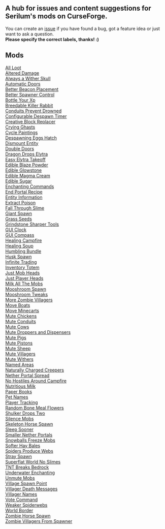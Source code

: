 ## A hub for issues and content suggestions for Serilum's mods on CurseForge.
You can create an [issue](https://github.com/ricksouth/serilum-mc-mods/issues) if you have found a bug, got a feature idea or just want to ask a question.<br>**Please specify the correct labels, thanks! :)**

## Mods
[All Loot](https://curseforge.com/minecraft/mc-mods/all-loot)\
[Altered Damage](https://curseforge.com/minecraft/mc-mods/altered-damage)\
[Always a Wither Skull](https://curseforge.com/minecraft/mc-mods/always-a-wither-skull)\
[Automatic Doors](https://curseforge.com/minecraft/mc-mods/automatic-doors)\
[Better Beacon Placement](https://curseforge.com/minecraft/mc-mods/better-beacon-placement)\
[Better Spawner Control](https://curseforge.com/minecraft/mc-mods/better-spawner-control)\
[Bottle Your Xp](https://curseforge.com/minecraft/mc-mods/bottle-your-xp)\
[Breedable Killer Rabbit](https://curseforge.com/minecraft/mc-mods/breedable-killer-rabbit)\
[Conduits Prevent Drowned](https://curseforge.com/minecraft/mc-mods/conduits-prevent-drowned)\
[Configurable Despawn Timer](https://curseforge.com/minecraft/mc-mods/configurable-despawn-timer)\
[Creative Block Replacer](https://curseforge.com/minecraft/mc-mods/creative-block-replacer)\
[Crying Ghasts](https://curseforge.com/minecraft/mc-mods/crying-ghasts) \
[Cycle Paintings](https://curseforge.com/minecraft/mc-mods/cycle-paintings)\
[Despawning Eggs Hatch](https://curseforge.com/minecraft/mc-mods/despawning-eggs-hatch)\
[Dismount Entity](https://curseforge.com/minecraft/mc-mods/dismount-entity)\
[Double Doors](https://curseforge.com/minecraft/mc-mods/double-doors)\
[Dragon Drops Elytra](https://curseforge.com/minecraft/mc-mods/dragon-drops-elytra)\
[Easy Elytra Takeoff](https://curseforge.com/minecraft/mc-mods/easy-elytra-takeoff)\
[Edible Blaze Powder](https://curseforge.com/minecraft/mc-mods/edible-blaze-powder)\
[Edible Glowstone](https://curseforge.com/minecraft/mc-mods/edible-glowstone)\
[Edible Magma Cream](https://curseforge.com/minecraft/mc-mods/edible-magma-cream)\
[Edible Sugar](https://curseforge.com/minecraft/mc-mods/edible-sugar)\
[Enchanting Commands](https://curseforge.com/minecraft/mc-mods/enchanting-commands)\
[End Portal Recipe](https://curseforge.com/minecraft/mc-mods/end-portal-recipe)\
[Entity Information](https://curseforge.com/minecraft/mc-mods/entity-information)\
[Extract Poison](https://curseforge.com/minecraft/mc-mods/extract-poison)\
[Fall Through Slime](https://curseforge.com/minecraft/mc-mods/fall-through-slime)\
[Giant Spawn](https://curseforge.com/minecraft/mc-mods/giant-spawn)\
[Grass Seeds](https://curseforge.com/minecraft/mc-mods/grass-seeds)\
[Grindstone Sharper Tools](https://curseforge.com/minecraft/mc-mods/grindstone-sharper-tools)\
[GUI Clock](https://curseforge.com/minecraft/mc-mods/gui-clock)\
[GUI Compass](https://curseforge.com/minecraft/mc-mods/gui-compass)\
[Healing Campfire](https://curseforge.com/minecraft/mc-mods/healing-campfire)\
[Healing Soup](https://curseforge.com/minecraft/mc-mods/healing-soup)\
[Humbling Bundle](https://curseforge.com/minecraft/mc-mods/humbling-bundle)\
[Husk Spawn](https://curseforge.com/minecraft/mc-mods/husk-spawn)\
[Infinite Trading](https://curseforge.com/minecraft/mc-mods/infinite-trading)\
[Inventory Totem](https://curseforge.com/minecraft/mc-mods/inventory-totem)\
[Just Mob Heads](https://curseforge.com/minecraft/mc-mods/just-mob-heads)\
[Just Player Heads](https://curseforge.com/minecraft/mc-mods/just-player-heads)\
[Milk All The Mobs](https://curseforge.com/minecraft/mc-mods/milk-all-the-mobs)\
[Mooshroom Spawn](https://curseforge.com/minecraft/mc-mods/mooshroom-spawn)\
[Mooshroom Tweaks](https://curseforge.com/minecraft/mc-mods/mooshroom-tweaks)\
[More Zombie Villagers](https://curseforge.com/minecraft/mc-mods/more-zombie-villagers)\
[Move Boats](https://curseforge.com/minecraft/mc-mods/move-boats)\
[Move Minecarts](https://curseforge.com/minecraft/mc-mods/move-minecarts)\
[Mute Chickens](https://curseforge.com/minecraft/mc-mods/mute-chickens)\
[Mute Conduits](https://curseforge.com/minecraft/mc-mods/mute-conduits)\
[Mute Cows](https://curseforge.com/minecraft/mc-mods/mute-cows)\
[Mute Droppers and Dispensers](https://curseforge.com/minecraft/mc-mods/mute-droppers-and-dispensers)\
[Mute Pigs](https://curseforge.com/minecraft/mc-mods/mute-pigs)\
[Mute Pistons](https://curseforge.com/minecraft/mc-mods/mute-pistons)\
[Mute Sheep](https://curseforge.com/minecraft/mc-mods/mute-sheep)\
[Mute Villagers](https://curseforge.com/minecraft/mc-mods/mute-villagers)\
[Mute Withers](https://curseforge.com/minecraft/mc-mods/mute-withers)\
[Named Areas](https://curseforge.com/minecraft/mc-mods/named-areas)\
[Naturally Charged Creepers](https://curseforge.com/minecraft/mc-mods/naturally-charged-creepers)\
[Nether Portal Spread](https://curseforge.com/minecraft/mc-mods/nether-portal-spread)\
[No Hostiles Around Campfire](https://curseforge.com/minecraft/mc-mods/no-hostiles-around-campfire)\
[Nutritious Milk](https://curseforge.com/minecraft/mc-mods/nutritious-milk)\
[Paper Books](https://curseforge.com/minecraft/mc-mods/paper-books)\
[Pet Names](https://curseforge.com/minecraft/mc-mods/pet-names)\
[Player Tracking](https://curseforge.com/minecraft/mc-mods/player-tracking)\
[Random Bone Meal Flowers](https://curseforge.com/minecraft/mc-mods/random-bone-meal-flowers)\
[Shulker Drops Two](https://curseforge.com/minecraft/mc-mods/shulker-drops-two)\
[Silence Mobs](https://curseforge.com/minecraft/mc-mods/silence-mobs)\
[Skeleton Horse Spawn](https://curseforge.com/minecraft/mc-mods/skeleton-horse-spawn)\
[Sleep Sooner](https://curseforge.com/minecraft/mc-mods/sleep-sooner)\
[Smaller Nether Portals](https://curseforge.com/minecraft/mc-mods/smaller-nether-portals)\
[Snowballs Freeze Mobs](https://curseforge.com/minecraft/mc-mods/snowballs-freeze-mobs)\
[Softer Hay Bales](https://curseforge.com/minecraft/mc-mods/softer-hay-bales)\
[Spiders Produce Webs](https://curseforge.com/minecraft/mc-mods/spiders-produce-webs)\
[Stray Spawn](https://curseforge.com/minecraft/mc-mods/stray-spawn)\
[Superflat World No Slimes](https://curseforge.com/minecraft/mc-mods/superflat-world-no-slimes)\
[TNT Breaks Bedrock](https://curseforge.com/minecraft/mc-mods/tnt-breaks-bedrock)\
[Underwater Enchanting](https://curseforge.com/minecraft/mc-mods/underwater-enchanting)\
[Unmute Mobs](https://curseforge.com/minecraft/mc-mods/unmute-mobs)\
[Village Spawn Point](https://curseforge.com/minecraft/mc-mods/village-spawn-point)\
[Villager Death Messages](https://curseforge.com/minecraft/mc-mods/villager-death-messages)\
[Villager Names](https://curseforge.com/minecraft/mc-mods/villager-names)\
[Vote Command](https://curseforge.com/minecraft/mc-mods/vote-command)\
[Weaker Spiderwebs](https://curseforge.com/minecraft/mc-mods/weaker-spiderwebs)\
[World Border](https://curseforge.com/minecraft/mc-mods/world-border)\
[Zombie Horse Spawn](https://curseforge.com/minecraft/mc-mods/zombie-horse-spawn)\
[Zombie Villagers From Spawner](https://curseforge.com/minecraft/mc-mods/zombie-villagers-from-spawner)
